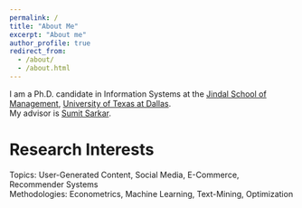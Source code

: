 ```yaml
---
permalink: /
title: "About Me"
excerpt: "About me"
author_profile: true
redirect_from: 
  - /about/
  - /about.html
---
```


I am a Ph.D. candidate in Information Systems at the [Jindal School of Management](https://jindal.utdallas.edu/), [University of Texas at Dallas](https://www.utdallas.edu/). <br> My advisor is [Sumit Sarkar](https://chairs.utdallas.edu/profiles/dr-sumit-sarkar/).

Research Interests
======
Topics: User-Generated Content, Social Media, E-Commerce, Recommender Systems <br> Methodologies: Econometrics, Machine Learning, Text-Mining, Optimization


